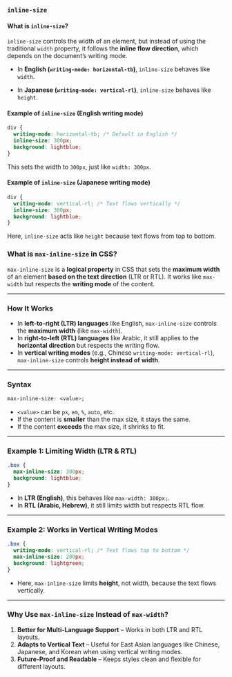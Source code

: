 


### **`inline-size`**

#### **What is `inline-size`?**

`inline-size` controls the width of an element, but instead of using the traditional `width` property, it follows the **inline flow direction**, which depends on the document’s writing mode.

- In **English (`writing-mode: horizontal-tb`)**, `inline-size` behaves like `width`.
    
- In **Japanese (`writing-mode: vertical-rl`)**, `inline-size` behaves like `height`.
    

#### **Example of `inline-size` (English writing mode)**

```css
div {
  writing-mode: horizontal-tb; /* Default in English */
  inline-size: 300px;
  background: lightblue;
}
```

This sets the width to `300px`, just like `width: 300px`.

#### **Example of `inline-size` (Japanese writing mode)**

```css
div {
  writing-mode: vertical-rl; /* Text flows vertically */
  inline-size: 300px;
  background: lightblue;
}
```

Here, `inline-size` acts like `height` because text flows from top to bottom.



### **What is `max-inline-size` in CSS?**

`max-inline-size` is a **logical property** in CSS that sets the **maximum width** of an element **based on the text direction** (LTR or RTL). It works like `max-width` but respects the **writing mode** of the content.

---

### **How It Works**

- In **left-to-right (LTR) languages** like English, `max-inline-size` controls the **maximum width** (like `max-width`).
- In **right-to-left (RTL) languages** like Arabic, it still applies to the **horizontal direction** but respects the writing flow.
- In **vertical writing modes** (e.g., Chinese `writing-mode: vertical-rl`), `max-inline-size` controls **height instead of width**.

---

### **Syntax**

```css
max-inline-size: <value>;
```

- `<value>` can be `px`, `em`, `%`, `auto`, etc.
- If the content is **smaller** than the max size, it stays the same.
- If the content **exceeds** the max size, it shrinks to fit.

---

### **Example 1: Limiting Width (LTR & RTL)**

```css
.box {
  max-inline-size: 300px;
  background: lightblue;
}
```

- In **LTR (English)**, this behaves like `max-width: 300px;`.
- In **RTL (Arabic, Hebrew)**, it still limits width but respects RTL flow.

---

### **Example 2: Works in Vertical Writing Modes**

```css
.box {
  writing-mode: vertical-rl; /* Text flows top to bottom */
  max-inline-size: 200px;
  background: lightgreen;
}
```

- Here, `max-inline-size` limits **height**, not width, because the text flows vertically.

---

### **Why Use `max-inline-size` Instead of `max-width`?**

1. **Better for Multi-Language Support** – Works in both LTR and RTL layouts.
2. **Adapts to Vertical Text** – Useful for East Asian languages like Chinese, Japanese, and Korean when using vertical writing modes.
3. **Future-Proof and Readable** – Keeps styles clean and flexible for different layouts.

